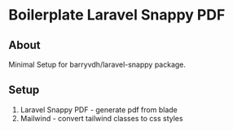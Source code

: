 # Boilerplate Laravel Snappy PDF

## About
Minimal Setup for barryvdh/laravel-snappy package.

## Setup
1. Laravel Snappy PDF - generate pdf from blade
2. Mailwind - convert tailwind classes to css styles
